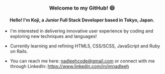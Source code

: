 <h3 align="center"> Welcome to my GitHub! 😄 </h3>

<h4 align="center"> Hello! I'm Koji, a Junior Full Stack Developer based in Tokyo, Japan. </h4>

- I'm interested in delivering innovative user experience by coding and exploring new techniques and languages!
  
- Currently learning and refining HTML5, CSS/SCSS, JavaScript and Ruby on Rails.
  
- You can reach me here: nadleehcode@gmail.com or connect with me through LinkedIn: https://www.linkedin.com/in/imnadleeh

<!---
imnadleeh/imnadleeh is a ✨ special ✨ repository because its `README.md` (this file) appears on your GitHub profile.
You can click the Preview link to take a look at your changes.
--->
